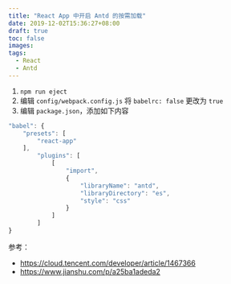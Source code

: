 ```yaml
---
title: "React App 中开启 Antd 的按需加载"
date: 2019-12-02T15:36:27+08:00
draft: true
toc: false
images:
tags: 
  - React
  - Antd
---
```


1. `npm run eject`
2. 编辑 `config/webpack.config.js` 将 `babelrc: false` 更改为 `true`
3. 编辑 `package.json`，添加如下内容

```javascript
"babel": {
    "presets": [
        "react-app"
    ],
        "plugins": [
            [
                "import",
                {
                    "libraryName": "antd",
                    "libraryDirectory": "es",
                    "style": "css"
                }
            ]
        ]
}
```

参考：

+ https://cloud.tencent.com/developer/article/1467366 
+ https://www.jianshu.com/p/a25ba1adeda2 